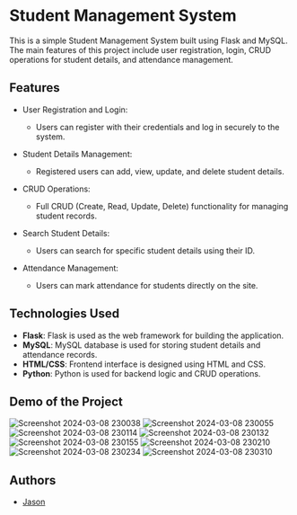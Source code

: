 # Student Management System

This is a simple Student Management System built using Flask and MySQL. The main features of this project include user registration, login, CRUD operations for student details, and attendance management.

## Features

- User Registration and Login:
  - Users can register with their credentials and log in securely to the system.
  
- Student Details Management:
  - Registered users can add, view, update, and delete student details.
  
- CRUD Operations:
  - Full CRUD (Create, Read, Update, Delete) functionality for managing student records.

- Search Student Details:
  - Users can search for specific student details using their ID.

- Attendance Management:
  - Users can mark attendance for students directly on the site.

## Technologies Used

- **Flask**: Flask is used as the web framework for building the application.
- **MySQL**: MySQL database is used for storing student details and attendance records.
- **HTML/CSS**: Frontend interface is designed using HTML and CSS.
- **Python**: Python is used for backend logic and CRUD operations.
  
## Demo of the Project
![Screenshot 2024-03-08 230038](https://github.com/jasongaini13/Student_Management_System/assets/143315723/79557b3a-02c6-4e36-a789-3b31162960f5)
![Screenshot 2024-03-08 230055](https://github.com/jasongaini13/Student_Management_System/assets/143315723/a16d2a3a-af17-49e9-a75f-ff5575971f9f)
![Screenshot 2024-03-08 230114](https://github.com/jasongaini13/Student_Management_System/assets/143315723/abf29846-08dd-4ce8-8dfc-0e43e962a48b)
![Screenshot 2024-03-08 230132](https://github.com/jasongaini13/Student_Management_System/assets/143315723/54415dc2-1052-42e0-8450-b2cb848e931a)
![Screenshot 2024-03-08 230155](https://github.com/jasongaini13/Student_Management_System/assets/143315723/49e76ddb-523d-4154-bf73-6d50ff84745c)
![Screenshot 2024-03-08 230210](https://github.com/jasongaini13/Student_Management_System/assets/143315723/9e74ce65-e722-47ce-8799-3e5dddf23b4c)
![Screenshot 2024-03-08 230234](https://github.com/jasongaini13/Student_Management_System/assets/143315723/dad3b599-cc80-4a1e-a066-aff9346ee5d2)
![Screenshot 2024-03-08 230310](https://github.com/jasongaini13/Student_Management_System/assets/143315723/0ffd9e1d-fe03-4eb0-91fe-6b8433ef80cb)


## Authors

- [Jason](https://github.com/jasongaini13)
